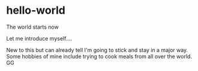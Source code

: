 # hello-world
The world starts now

Let me introduce myself....

New to this but can already tell I'm going to stick and stay in a major way.
Some hobbies of mine include trying to cook meals from all over the world.
GG
